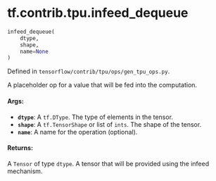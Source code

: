 <div itemscope itemtype="http://developers.google.com/ReferenceObject">
<meta itemprop="name" content="tf.contrib.tpu.infeed_dequeue" />
</div>

# tf.contrib.tpu.infeed_dequeue

``` python
infeed_dequeue(
    dtype,
    shape,
    name=None
)
```



Defined in `tensorflow/contrib/tpu/ops/gen_tpu_ops.py`.

A placeholder op for a value that will be fed into the computation.

#### Args:

* <b>`dtype`</b>: A `tf.DType`. The type of elements in the tensor.
* <b>`shape`</b>: A `tf.TensorShape` or list of `ints`. The shape of the tensor.
* <b>`name`</b>: A name for the operation (optional).


#### Returns:

A `Tensor` of type `dtype`.
A tensor that will be provided using the infeed mechanism.